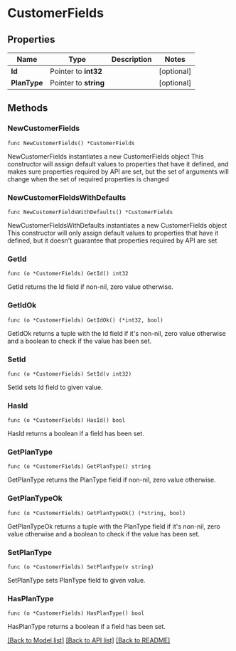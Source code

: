 # CustomerFields

## Properties

Name | Type | Description | Notes
------------ | ------------- | ------------- | -------------
**Id** | Pointer to **int32** |  | [optional] 
**PlanType** | Pointer to **string** |  | [optional] 

## Methods

### NewCustomerFields

`func NewCustomerFields() *CustomerFields`

NewCustomerFields instantiates a new CustomerFields object
This constructor will assign default values to properties that have it defined,
and makes sure properties required by API are set, but the set of arguments
will change when the set of required properties is changed

### NewCustomerFieldsWithDefaults

`func NewCustomerFieldsWithDefaults() *CustomerFields`

NewCustomerFieldsWithDefaults instantiates a new CustomerFields object
This constructor will only assign default values to properties that have it defined,
but it doesn't guarantee that properties required by API are set

### GetId

`func (o *CustomerFields) GetId() int32`

GetId returns the Id field if non-nil, zero value otherwise.

### GetIdOk

`func (o *CustomerFields) GetIdOk() (*int32, bool)`

GetIdOk returns a tuple with the Id field if it's non-nil, zero value otherwise
and a boolean to check if the value has been set.

### SetId

`func (o *CustomerFields) SetId(v int32)`

SetId sets Id field to given value.

### HasId

`func (o *CustomerFields) HasId() bool`

HasId returns a boolean if a field has been set.

### GetPlanType

`func (o *CustomerFields) GetPlanType() string`

GetPlanType returns the PlanType field if non-nil, zero value otherwise.

### GetPlanTypeOk

`func (o *CustomerFields) GetPlanTypeOk() (*string, bool)`

GetPlanTypeOk returns a tuple with the PlanType field if it's non-nil, zero value otherwise
and a boolean to check if the value has been set.

### SetPlanType

`func (o *CustomerFields) SetPlanType(v string)`

SetPlanType sets PlanType field to given value.

### HasPlanType

`func (o *CustomerFields) HasPlanType() bool`

HasPlanType returns a boolean if a field has been set.


[[Back to Model list]](../README.md#documentation-for-models) [[Back to API list]](../README.md#documentation-for-api-endpoints) [[Back to README]](../README.md)


